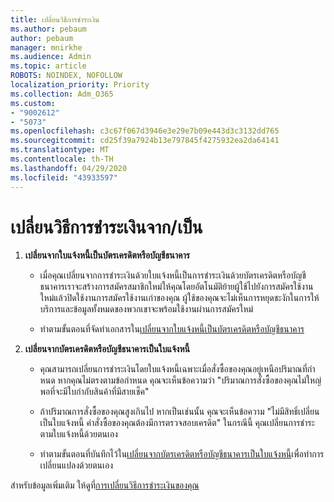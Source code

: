 ```yaml
---
title: เปลี่ยนวิธีการชําระเงิน
ms.author: pebaum
author: pebaum
manager: mnirkhe
ms.audience: Admin
ms.topic: article
ROBOTS: NOINDEX, NOFOLLOW
localization_priority: Priority
ms.collection: Adm_O365
ms.custom:
- "9002612"
- "5073"
ms.openlocfilehash: c3c67f067d3946e3e29e7b09e443d3c3132dd765
ms.sourcegitcommit: cd25f39a7924b13e797845f4275932ea2da64141
ms.translationtype: MT
ms.contentlocale: th-TH
ms.lasthandoff: 04/29/2020
ms.locfileid: "43933597"
---
```

# <a name="change-payment-method-fromto"></a>เปลี่ยนวิธีการชําระเงินจาก/เป็น

1. **เปลี่ยนจากใบแจ้งหนี้เป็นบัตรเครดิตหรือบัญชีธนาคาร**

    - เมื่อคุณเปลี่ยนจากการชําระเงินด้วยใบแจ้งหนี้เป็นการชําระเงินด้วยบัตรเครดิตหรือบัญชีธนาคารเราจะสร้างการสมัครสมาชิกใหม่ให้คุณโดยอัตโนมัติย้ายผู้ใช้ไปยังการสมัครใช้งานใหม่แล้วปิดใช้งานการสมัครใช้งานเก่าของคุณ ผู้ใช้ของคุณจะไม่เห็นการหยุดชะงักในการให้บริการและข้อมูลทั้งหมดของพวกเขาจะพร้อมใช้งานผ่านการสมัครใหม่ 

    - ทําตามขั้นตอนที่จัดทําเอกสารใน[เปลี่ยนจากใบแจ้งหนี้เป็นบัตรเครดิตหรือบัญชีธนาคาร](https://docs.microsoft.com/microsoft-365/commerce/billing-and-payments/change-payment-method?view=o365-worldwide#change-from-invoice-to-credit-card-or-bank-account)

2. **เปลี่ยนจากบัตรเครดิตหรือบัญชีธนาคารเป็นใบแจ้งหนี้**

    - คุณสามารถเปลี่ยนการชําระเงินโดยใบแจ้งหนี้เฉพาะเมื่อสั่งซื้อของคุณอยู่เหนือปริมาณที่กําหนด หากคุณไม่ตรงตามข้อกําหนด คุณจะเห็นข้อความว่า "ปริมาณการสั่งซื้อของคุณไม่ใหญ่พอที่จะมีใบกํากับสินค้าที่มีสายเช็ค"

    - ถ้าปริมาณการสั่งซื้อของคุณสูงเกินไป หากเป็นเช่นนั้น คุณจะเห็นข้อความ "ไม่มีสิทธิ์เปลี่ยนเป็นใบแจ้งหนี้ คําสั่งซื้อของคุณต้องมีการตรวจสอบเครดิต" ในกรณีนี้ คุณเปลี่ยนการชําระตามใบแจ้งหนี้ด้วยตนเอง

    - ทําตามขั้นตอนที่บันทึกไว้ใน[เปลี่ยนจากบัตรเครดิตหรือบัญชีธนาคารเป็นใบแจ้งหนี้](https://docs.microsoft.com/microsoft-365/commerce/billing-and-payments/change-payment-method?view=o365-worldwide#change-from-credit-card-or-bank-account-to-invoice)เพื่อทําการเปลี่ยนแปลงด้วยตนเอง

สําหรับข้อมูลเพิ่มเติม ให้ดูที่[การเปลี่ยนวิธีการชําระเงินของคุณ](https://docs.microsoft.com/microsoft-365/commerce/billing-and-payments/change-payment-method)
